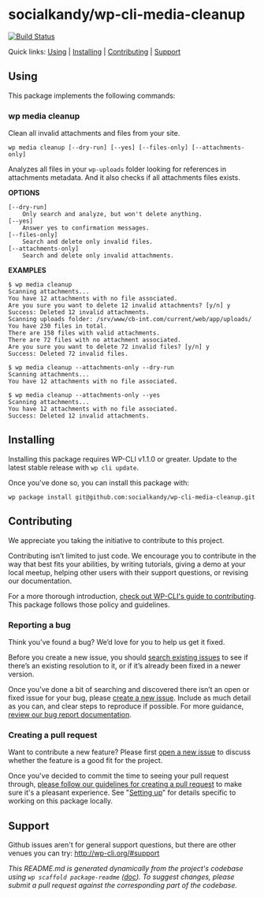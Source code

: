 socialkandy/wp-cli-media-cleanup
====================



[![Build Status](https://travis-ci.org/socialkandy/wp-cli-media-cleanup.svg?branch=master)](https://travis-ci.org/socialkandy/wp-cli-media-cleanup)

Quick links: [Using](#using) | [Installing](#installing) | [Contributing](#contributing) | [Support](#support)

## Using

This package implements the following commands:

### wp media cleanup

Clean all invalid attachments and files from your site.

~~~
wp media cleanup [--dry-run] [--yes] [--files-only] [--attachments-only]
~~~

Analyzes all files in your `wp-uploads` folder looking for references in attachments metadata. And it also checks if all attachments files exists.

**OPTIONS**

	[--dry-run]
		Only search and analyze, but won't delete anything.
	[--yes]
		Answer yes to confirmation messages.
	[--files-only]
		Search and delete only invalid files.
	[--attachments-only]
		Search and delete only invalid attachments.

**EXAMPLES**

    $ wp media cleanup
    Scanning attachments...
	You have 12 attachments with no file associated.
	Are you sure you want to delete 12 invalid attachments? [y/n] y
	Success: Deleted 12 invalid attachments.
	Scanning uploads folder: /srv/www/cb-int.com/current/web/app/uploads/
	You have 230 files in total.
	There are 158 files with valid attachments.
	There are 72 files with no attachment associated.
	Are you sure you want to delete 72 invalid files? [y/n] y
	Success: Deleted 72 invalid files.

	$ wp media cleanup --attachments-only --dry-run
	Scanning attachments...
	You have 12 attachments with no file associated.

	$ wp media cleanup --attachments-only --yes
	Scanning attachments...
	You have 12 attachments with no file associated.
	Success: Deleted 12 invalid attachments.

## Installing

Installing this package requires WP-CLI v1.1.0 or greater. Update to the latest stable release with `wp cli update`.

Once you've done so, you can install this package with:

	wp package install git@github.com:socialkandy/wp-cli-media-cleanup.git

## Contributing

We appreciate you taking the initiative to contribute to this project.

Contributing isn’t limited to just code. We encourage you to contribute in the way that best fits your abilities, by writing tutorials, giving a demo at your local meetup, helping other users with their support questions, or revising our documentation.

For a more thorough introduction, [check out WP-CLI's guide to contributing](https://make.wordpress.org/cli/handbook/contributing/). This package follows those policy and guidelines.

### Reporting a bug

Think you’ve found a bug? We’d love for you to help us get it fixed.

Before you create a new issue, you should [search existing issues](https://github.com/socialkandy/wp-cli-media-cleanup/issues?q=label%3Abug%20) to see if there’s an existing resolution to it, or if it’s already been fixed in a newer version.

Once you’ve done a bit of searching and discovered there isn’t an open or fixed issue for your bug, please [create a new issue](https://github.com/socialkandy/wp-cli-media-cleanup/issues/new). Include as much detail as you can, and clear steps to reproduce if possible. For more guidance, [review our bug report documentation](https://make.wordpress.org/cli/handbook/bug-reports/).

### Creating a pull request

Want to contribute a new feature? Please first [open a new issue](https://github.com/socialkandy/wp-cli-media-cleanup/issues/new) to discuss whether the feature is a good fit for the project.

Once you've decided to commit the time to seeing your pull request through, [please follow our guidelines for creating a pull request](https://make.wordpress.org/cli/handbook/pull-requests/) to make sure it's a pleasant experience. See "[Setting up](https://make.wordpress.org/cli/handbook/pull-requests/#setting-up)" for details specific to working on this package locally.

## Support

Github issues aren't for general support questions, but there are other venues you can try: http://wp-cli.org/#support


*This README.md is generated dynamically from the project's codebase using `wp scaffold package-readme` ([doc](https://github.com/wp-cli/scaffold-package-command#wp-scaffold-package-readme)). To suggest changes, please submit a pull request against the corresponding part of the codebase.*
